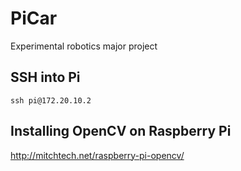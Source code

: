 # PiCar
Experimental robotics major project

## SSH into Pi

```
ssh pi@172.20.10.2
```
## Installing OpenCV on Raspberry Pi

http://mitchtech.net/raspberry-pi-opencv/

